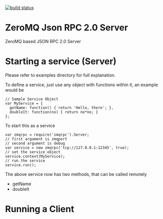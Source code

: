 [![build status](https://secure.travis-ci.org/openmason/zmqrpc.png)](http://travis-ci.org/openmason/zmqrpc)
# ZeroMQ Json RPC 2.0 Server
ZeroMQ based JSON RPC 2.0 Server

# Starting a service (Server)
Please refer to examples directory for full explanation.

To define a service, just use any object with functions within it, an example would be

    // Sample Service Object
    var MyService = {
      getName: function() { return 'Hello, there'; },
      doubleIt: function(no) { return no*no; }
    };

To start this as a service

    var zmqrpc = require('zmqrpc').Server;
    // first argument is zmqport
    // second argument is debug
    var service = new zmqrpc('tcp://127.0.0.1:12345', true);
    // set the service object
    service.context(MyService);
    // run the service
    service.run();

The above service now has two methods, that can be called remotely
  * getName
  * doubleIt

# Running a Client
